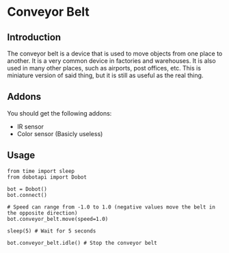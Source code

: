 # Conveyor Belt

## Introduction

The conveyor belt is a device that is used to move objects from one place to another. It is a very common device in factories and warehouses. It is also used in many other places, such as airports, post offices, etc.
This is miniature version of said thing, but it is still as useful as the real thing.

## Addons

You should get the following addons:

- IR sensor
- Color sensor (Basicly useless)

## Usage

```py{7,11}
from time import sleep
from dobotapi import Dobot

bot = Dobot()
bot.connect()

# Speed can range from -1.0 to 1.0 (negative values move the belt in the opposite direction)
bot.conveyor_belt.move(speed=1.0)

sleep(5) # Wait for 5 seconds

bot.conveyor_belt.idle() # Stop the conveyor belt
```
